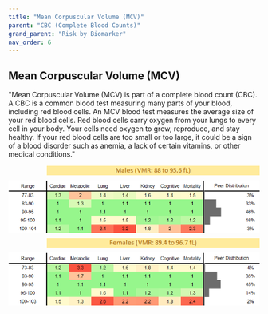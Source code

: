 ```yaml
---
title: "Mean Corpuscular Volume (MCV)"
parent: "CBC (Complete Blood Counts)"
grand_parent: "Risk by Biomarker"
nav_order: 6
---
```



## Mean Corpuscular Volume (MCV)


"Mean Corpuscular Volume (MCV) is part of a complete blood count (CBC). A CBC is a common blood test measuring many parts of your blood, including red blood cells. An MCV blood test measures the average size of your red blood cells. Red blood cells carry oxygen from your lungs to every cell in your body. Your cells need oxygen to grow, reproduce, and stay healthy. If your red blood cells are too small or too large, it could be a sign of a blood disorder such as anemia, a lack of certain vitamins, or other medical conditions."

<div style="display: flex; flex-direction: column; gap: 10px;">

  <img src="/assets/images/vmrbiomarker_mcv__male.png" alt="Mean Corpuscular Volume (MCV) VMR Male" style="margin-left: 15%">
  <img src="/assets/images/rr_mcv__male.png" alt="Mean Corpuscular Volume (MCV) RR Male">

  <img src="/assets/images/vmrbiomarker_mcv__female.png" alt="Mean Corpuscular Volume (MCV) VMR Female" style="margin-left: 15%; ">
  <img src="/assets/images/rr_mcv__female.png" alt="Mean Corpuscular Volume (MCV) RR Female">

</div>



